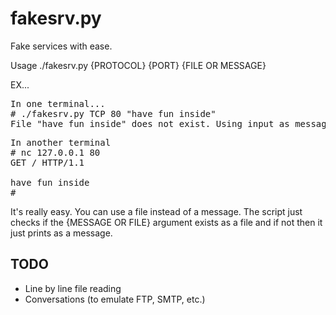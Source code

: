 fakesrv.py
==========
Fake services with ease.

Usage ./fakesrv.py {PROTOCOL} {PORT} {FILE OR MESSAGE}

EX...
<pre>
In one terminal...
# ./fakesrv.py TCP 80 "have fun inside"
File "have fun inside" does not exist. Using input as message to send.
</pre>
<pre>
In another terminal
# nc 127.0.0.1 80
GET / HTTP/1.1

have fun inside
#
</pre>

It's really easy. You can use a file instead of a message. The script just checks if the {MESSAGE OR FILE} argument exists as a file and if not then it just prints as a message.

TODO
-----
- Line by line file reading
- Conversations (to emulate FTP, SMTP, etc.)
